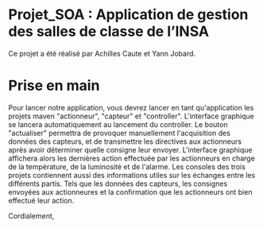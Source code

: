 # Projet_SOA : Application de gestion des salles de classe de l’INSA

Ce projet a été réalisé par Achilles Caute et Yann Jobard.

# Prise en main

Pour lancer notre application, vous devrez lancer en tant qu'application les projets maven "actionneur", "capteur" et "controller".
L'interface graphique se lancera automatiquement au lancement du controller. 
Le bouton "actualiser" permettra de provoquer manuellement l'acquisition des données des capteurs, et de transmettre les directives aux actionneurs après avoir déterminer quelle consigne leur envoyer.
L'interface graphique affichera alors les dernières action effectuée par les actionneurs en charge de la température, de la luminosité et de l'alarme.
Les consoles des trois projets contiennent aussi des informations utiles sur les échanges entre les différents partis. Tels que les données des capteurs, les consignes envoyées aux actionneures et la confirmation que les actionneurs ont bien effectué leur action.

Cordialement,
